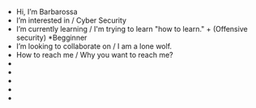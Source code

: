 - Hi, I’m Barbarossa
- I’m interested in / Cyber Security
- I’m currently learning / I'm trying to learn "how to learn." + (Offensive security) *Begginner
- I’m looking to collaborate on / I am a lone wolf.
- How to reach me / Why you want to reach me?
-
-
-
-
-
